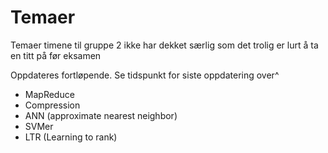 # Temaer 

Temaer timene til gruppe 2 ikke har dekket særlig som det trolig er lurt å ta en titt på før eksamen

Oppdateres fortløpende. Se tidspunkt for siste oppdatering over^

- MapReduce
- Compression
- ANN (approximate nearest neighbor)
- SVMer
- LTR (Learning to rank)

